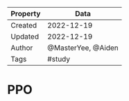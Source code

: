 | Property  | Data |
|-|-|
| Created | 2022-12-19 |
| Updated | 2022-12-19 |
| Author | @MasterYee, @Aiden |
| Tags | #study |

# PPO